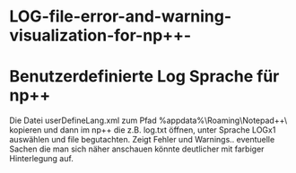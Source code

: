 # LOG-file-error-and-warning-visualization-for-np++-
#  Benutzerdefinierte Log Sprache für np++

Die Datei userDefineLang.xml zum Pfad %appdata%\Roaming\Notepad++\  kopieren und dann im np++ die z.B. log.txt öffnen, unter Sprache LOGx1 auswählen und file begutachten.
Zeigt Fehler und Warnings.. eventuelle Sachen die man sich näher anschauen könnte deutlicher mit farbiger Hinterlegung auf.
